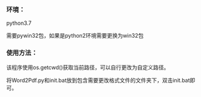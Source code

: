 ### 环境：

python3.7

需要pywin32包，如果是python2环境需要更换为win32包

### 使用方法：

该程序使用os.getcwd()获取当前路径，可以自行更改为自定义路径。

将Word2Pdf.py和init.bat放到包含需要更改格式文件的文件夹下，双击init.bat即可。